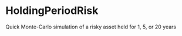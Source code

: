 HoldingPeriodRisk
=================

Quick Monte-Carlo simulation of a risky asset held for 1, 5, or 20 years
